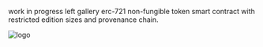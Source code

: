 work in progress left gallery erc-721 non-fungible token smart contract with restricted edition sizes and provenance chain.

![logo](https://left.gallery/images/logo.png "logo")
